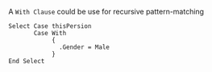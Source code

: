 A `With Clause` could be use for recursive pattern-matching
```vbnet
Select Case thisPersion
       Case With
            {
              .Gender = Male
            }
End Select
```
